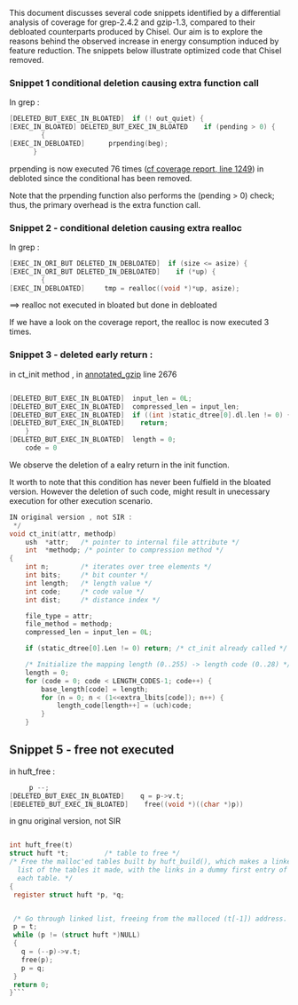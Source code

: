 This document discusses several code snippets identified by a differential analysis of coverage for grep-2.4.2 and gzip-1.3, compared to their debloated counterparts produced by Chisel. Our aim is to explore the reasons behind the observed increase in energy consumption induced by feature reduction. The snippets below illustrate optimized code that Chisel removed.


### Snippet 1 conditional deletion causing extra function call
In grep :

```c 
[DELETED_BUT_EXEC_IN_BLOATED]  if (! out_quiet) {
[EXEC_IN_BLOATED] DELETED_BUT_EXEC_IN_BLOATED    if (pending > 0) {
        {
[EXEC_IN_DEBLOATED]      prpending(beg);
      }
```
prpending is now executed 76 times ([cf coverage report, line 1249](./grep-2.4.2/chisel_grep-2.4.2_p0.2train.c.gcov)) in debloted since the conditional has been removed. 

Note that the prpending function also performs the (pending > 0) check; thus, the primary overhead is the extra function call.

### Snippet 2  - conditional deletion causing extra realloc
In grep : 

```c
[EXEC_IN_ORI_BUT DELETED_IN_DEBLOATED]  if (size <= asize) {    
[EXEC_IN_ORI_BUT DELETED_IN_DEBLOATED]    if (*up) {
        {
[EXEC_IN_DEBLOATED]     tmp = realloc((void *)*up, asize);
```

==> realloc not executed in bloated but done in debloated

If we have a look on the coverage report, the realloc is now executed 3 times.

### Snippet 3 - deleted early return :

in ct_init method , in [annotated_gzip](./result/annotated_gzip-1.3.c) line 2676
```C

[DELETED_BUT_EXEC_IN_BLOATED]  input_len = 0L;
[DELETED_BUT_EXEC_IN_BLOATED]  compressed_len = input_len;
[DELETED_BUT_EXEC_IN_BLOATED]  if ((int )static_dtree[0].dl.len != 0) {
[DELETED_BUT_EXEC_IN_BLOATED]    return;
    }
[DELETED_BUT_EXEC_IN_BLOATED]  length = 0;
    code = 0
```
We observe the deletion of a ealry return in the init function. 

It worth to note that this condition has never been fulfield in the bloated version. However the deletion of such code, might result in unecessary execution for other execution scenario. 

```c
IN original version , not SIR :
 */
void ct_init(attr, methodp)
    ush  *attr;   /* pointer to internal file attribute */
    int  *methodp; /* pointer to compression method */
{
    int n;        /* iterates over tree elements */
    int bits;     /* bit counter */
    int length;   /* length value */
    int code;     /* code value */
    int dist;     /* distance index */

    file_type = attr;
    file_method = methodp;
    compressed_len = input_len = 0L;

    if (static_dtree[0].Len != 0) return; /* ct_init already called */

    /* Initialize the mapping length (0..255) -> length code (0..28) */
    length = 0;
    for (code = 0; code < LENGTH_CODES-1; code++) {
        base_length[code] = length;
        for (n = 0; n < (1<<extra_lbits[code]); n++) {
            length_code[length++] = (uch)code;
        }
    }
```

## Snippet 5 - free not executed 

in huft_free :

``` c
     p --;
[DELETED_BUT_EXEC_IN_BLOATED]    q = p->v.t;
[EDELETED_BUT_EXEC_IN_BLOATED]    free((void *)((char *)p))
 ```

 in gnu original version, not SIR
 ```c

int huft_free(t)
struct huft *t;         /* table to free */
/* Free the malloc'ed tables built by huft_build(), which makes a linked
   list of the tables it made, with the links in a dummy first entry of
   each table. */
{
  register struct huft *p, *q;


  /* Go through linked list, freeing from the malloced (t[-1]) address. */
  p = t;
  while (p != (struct huft *)NULL)
  {
    q = (--p)->v.t;
    free(p);
    p = q;
  }
  return 0;
}```

